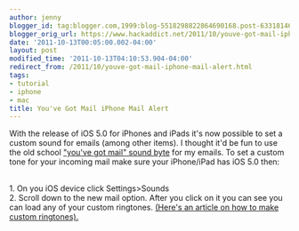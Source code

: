 ```yaml
---
author: jenny
blogger_id: tag:blogger.com,1999:blog-5518298822864690168.post-6331814600085189405
blogger_orig_url: https://www.hackaddict.net/2011/10/youve-got-mail-iphone-mail-alert.html
date: '2011-10-13T00:05:00.002-04:00'
layout: post
modified_time: '2011-10-13T04:10:53.904-04:00'
redirect_from: /2011/10/youve-got-mail-iphone-mail-alert.html
tags:
- tutorial
- iphone
- mac
title: You've Got Mail iPhone Mail Alert
---
```


With the release of iOS 5.0 for iPhones and iPads it's now possible to set a custom sound for emails (among other items).  I thought it'd be fun to use the old school <a href="http://www.divshare.com/download/15932259-94a">"you've got mail" sound byte</a> for my emails.  To set a custom tone for your incoming mail make sure your iPhone/iPad has iOS 5.0 then:<div><br/></div><div>1. On you iOS device click Settings&gt;Sounds</div><div>2. Scroll down to the new mail option.  After you click on it you can see you can load any of your custom ringtones.  <a href="http://hackaddict.blogspot.com/2007/11/free-custom-iphone-ringtones-using-only.html">(Here's an article on how to make custom ringtones).</a></div>